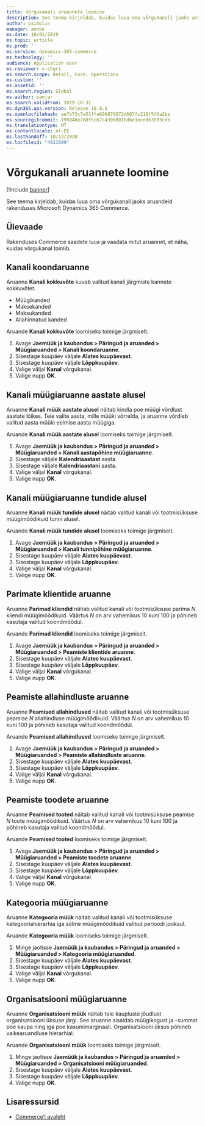 ```yaml
---
title: Võrgukanali aruannete loomine
description: See teema kirjeldab, kuidas luua oma võrgukanali jaoks aruandeid rakenduses Microsoft Dynamics 365 Commerce.
author: psimolin
manager: annbe
ms.date: 10/01/2019
ms.topic: article
ms.prod: ''
ms.service: dynamics-365-commerce
ms.technology: ''
audience: Application user
ms.reviewer: v-chgri
ms.search.scope: Retail, Core, Operations
ms.custom: ''
ms.assetid: ''
ms.search.region: Global
ms.author: samjar
ms.search.validFrom: 2019-10-31
ms.dyn365.ops.version: Release 10.0.5
ms.openlocfilehash: ae7b73c7a51ffa606876072d607fc219f5f6a2ba
ms.sourcegitcommit: 199848e78df5cb7c439b001bdbe1ece963593cdb
ms.translationtype: HT
ms.contentlocale: et-EE
ms.lasthandoff: 10/13/2020
ms.locfileid: "4411699"
---
```

# <a name="generate-online-channel-reports"></a>Võrgukanali aruannete loomine


[!include [banner](includes/banner.md)]

See teema kirjeldab, kuidas luua oma võrgukanali jaoks aruandeid rakenduses Microsoft Dynamics 365 Commerce.

## <a name="overview"></a>Ülevaade

Rakenduses Commerce saadete luua ja vaadata mitut aruannet, et näha, kuidas võrgukanal toimib.

## <a name="channel-summary-report"></a>Kanali koondaruanne

Aruanne **Kanali kokkuvõte** kuvab valitud kanali järgmiste kannete kokkuvõtet.

- Müügikanded
- Maksekanded
- Maksukanded
- Allahinnatud kanded

Aruande **Kanali kokkuvõte** loomiseks toimige järgmiselt.

1. Avage **Jaemüük ja kaubandus \> Päringud ja aruanded \> Müügiaruanded \> Kanali koondaruanne**.
1. Sisestage kuupäev väljale **Alates kuupäevast**.
1. Sisestage kuupäev väljale **Lõppkuupäev**.
1. Valige väljal **Kanal** võrgukanal.
1. Valige nupp **OK**.
 
## <a name="channel-sales-by-year-report"></a>Kanali müügiaruanne aastate alusel 

Aruanne **Kanali müük aastate alusel** näitab kindla poe müügi võrdlust aastate lõikes. Teie valite aasta, mille müüki võrrelda, ja aruanne võrdleb valitud aasta müüki eelmise aasta müügiga.

Aruande **Kanali müük aastate alusel** loomiseks toimige järgmiselt.

1. Avage **Jaemüük ja kaubandus \> Päringud ja aruanded \> Müügiaruanded \> Kanali aastapõhine müügiaruanne**.
1. Sisestage väljale **Kalendriaastast** aasta.
1. Sisestage väljale **Kalendriaastani** aasta.
1. Valige väljal **Kanal** võrgukanal.
1. Valige nupp **OK**.

## <a name="channel-sales-by-hour-report"></a>Kanali müügiaruanne tundide alusel

Aruanne **Kanali müük tundide alusel** näitab valitud kanali või tootmisüksuse müügimõõdikuid tunni alusel.

Aruande **Kanali müük tundide alusel** loomiseks toimige järgmiselt.

1. Avage **Jaemüük ja kaubandus \> Päringud ja aruanded \> Müügiaruanded \> Kanali tunnipõhine müügiaruanne**.
1. Sisestage kuupäev väljale **Alates kuupäevast**.
1. Sisestage kuupäev väljale **Lõppkuupäev**.
1. Valige väljal **Kanal** võrgukanal.
1. Valige nupp **OK**.

## <a name="top-customers-report"></a>Parimate klientide aruanne

Aruanne **Parimad kliendid** näitab valitud kanali või tootmisüksuse parima *N* kliendi müügimõõdikuid. Väärtus *N* on arv vahemikus 10 kuni 100 ja põhineb kasutaja valitud koondmõõdul.

Aruande **Parimad kliendid** loomiseks toimige järgmiselt.

1. Avage **Jaemüük ja kaubandus \> Päringud ja aruanded \> Müügiaruanded \> Peamiste klientide aruanne**.
1. Sisestage kuupäev väljale **Alates kuupäevast**.
1. Sisestage kuupäev väljale **Lõppkuupäev**.
1. Valige väljal **Kanal** võrgukanal.
1. Valige nupp **OK**.

## <a name="top-discounts-report"></a>Peamiste allahindluste aruanne

Aruanne **Peamised allahindlused** näitab valitud kanali või tootmisüksuse peamise *N* allahindluse müügimõõdikuid. Väärtus *N* on arv vahemikus 10 kuni 100 ja põhineb kasutaja valitud koondmõõdul.

Aruande **Peamised allahindlused** loomiseks toimige järgmiselt.

1. Avage **Jaemüük ja kaubandus \> Päringud ja aruanded \> Müügiaruanded \> Peamiste allahindluste aruanne**.
1. Sisestage kuupäev väljale **Alates kuupäevast**.
1. Sisestage kuupäev väljale **Lõppkuupäev**.
1. Valige väljal **Kanal** võrgukanal.
1. Valige nupp **OK**.

## <a name="top-products-report"></a>Peamiste toodete aruanne

Aruanne **Peamised tooted** näitab valitud kanali või tootmisüksuse peamise *N* toote müügimõõdikuid. Väärtus *N* on arv vahemikus 10 kuni 100 ja põhineb kasutaja valitud koondmõõdul.

Aruande **Peamised tooted** loomiseks toimige järgmiselt.

1. Avage **Jaemüük ja kaubandus \> Päringud ja aruanded \> Müügiaruanded \> Peamiste toodete aruanne**.
1. Sisestage kuupäev väljale **Alates kuupäevast**.
1. Sisestage kuupäev väljale **Lõppkuupäev**.
1. Valige väljal **Kanal** võrgukanal.
1. Valige nupp **OK**.

## <a name="category-sales-report"></a>Kategooria müügiaruanne

Aruanne **Kategooria müük** näitab valitud kanali või tootmisüksuse kategooriahierarhia iga sõlme müügimõõdikuid valitud perioodi jooksul.

Aruande **Kategooria müük** loomiseks toimige järgmiselt.

1. Minge jaotisse **Jaemüük ja kaubandus \> Päringud ja aruanded \> Müügiaruanded \> Kategooria müügiaruanded**.
1. Sisestage kuupäev väljale **Alates kuupäevast**.
1. Sisestage kuupäev väljale **Lõppkuupäev**.
1. Valige väljal **Kanal** võrgukanal.
1. Valige nupp **OK**.

## <a name="organization-sales-report"></a>Organisatsiooni müügiaruanne

Aruanne **Organisatsiooni müük** näitab teie kaupluste jõudlust organisatsiooni üksuse järgi. See aruanne sisaldab müügikogust ja -summat poe kaupa ning iga poe kasumimarginaali. Organisatsiooni üksus põhineb vaikearuandluse hierarhial.

Aruande **Organisatsiooni müük** loomiseks toimige järgmiselt.

1. Minge jaotisse **Jaemüük ja kaubandus \> Päringud ja aruanded \> Müügiaruanded \> Organisatsiooni müügiaruanded**.
1. Sisestage kuupäev väljale **Alates kuupäevast**.
1. Sisestage kuupäev väljale **Lõppkuupäev**.
1. Valige nupp **OK**.

## <a name="additional-resources"></a>Lisaressursid

- [Commerce’i avaleht](../retail/index.md)
